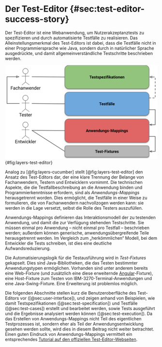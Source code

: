 
# Der Test-Editor {#sec:test-editor-success-story}

Der Test-Editor ist eine Webanwendung, um Nutzerakzeptanztests zu spezifizieren und durch automatisierte Testfälle zu realisieren. Das Alleinstellungsmerkmal des Test-Editors ist dabei, dass die Testfälle nicht in einer Programmiersprache wie Java, sondern durch in natürlicher Sprache ausgedrückte, und damit allgemeinverständliche Testschritte beschrieben werden.

![Rollenverteilung im Test-Editor](figures/layers-test-editor-de.svg){#fig:layers-test-editor}

Analog zu [@fig:layers-cucumber] stellt [@fig:layers-test-editor] den Ansatz des Test-Editors dar, der eine klare Trennung der Belange von Fachanwendern, Testern und Entwicklern vornimmt. Die technischen Aspekte, die die Testfallbeschreibung an die Anwendung binden und Programmierkenntnisse erfordern, sind als _Anwendungs-Mappings_ herausgetrennt worden.
Dies ermöglicht, die Testfälle in einer Weise zu formulieren, die von Fachanwendern nachvollzogen werden kann: sie werden in die Lage versetzt, selbst die Rolle des Testers auszufüllen.

Anwendungs-Mappings definieren das Interaktionsmodell der zu testenden Anwendung, und damit die zur Verfügung stehenden Testschritte. Sie müssen einmal pro Anwendung – nicht einmal pro Testfall – beschrieben werden; außerdem können generische, anwendungsübergreifende Teile herausgetrennt werden. Im Vergleich zum „herkömmlichen“ Modell, bei dem Entwickler die Tests schreiben, ist dies eine deutliche Aufwandsreduzierung.

Die Automatisierungslogik für die Testausführung wird in _Test-Fixtures_ gekapselt. Dies sind Java-Bibliotheken, die das Testen bestimmter Anwendungstypen ermöglichen. Vorhanden sind unter anderem bereits eine Web-Fixture (und zusätzlich eine diese erweiternde [Angular](https://angular.io/)-Fixture), eine Host-Fixture zum Testen von IBM-3270-Terminal-Anwendungen und eine Java-Swing-Fixture. Eine Erweiterung ist problemlos möglich.

Die folgenden Abschnitte stellen kurz die Benutzeroberfläche des Test-Editors vor ([@sec:user-interface]), und zeigen anhand von Beispielen, wie damit Testspezifikationen ([@sec:test-specification]) und Testfälle ([@sec:test-cases]) erstellt und bearbeitet werden, sowie Tests ausgeführt und die Ergebnisse analysiert werden können ([@sec:test-execution]). Da das Erstellen von Anwendungs-Mappings nicht Teil des eigentlichen Testprozesses ist, sondern eher als Teil der Anwendungsentwicklung gesehen werden sollte, wird dies in diesem Beitrag nicht weiter betrachtet. Einen guten Eindruck von Anwendungs-Mappings vermittelt ein entsprechendes [Tutorial auf den offiziellen Test-Editor-Webseiten](https://test-editor.github.io/te_markdown/heroes-create-aml/).
